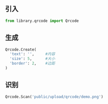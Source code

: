 ## 引入
```python
from library.qrcode import Qrcode
```

## 生成
```python
Qrcode.Create(
  'text': '',     #内容
  'size': 5,      #大小
  'border': 2,    #边距
)
```

## 识别
```python
Qrcode.Scan('public/upload/qrcode/demo.png')
```
